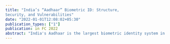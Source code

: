 ```yaml
---
title: "India’s “Aadhaar” Biometric ID: Structure,
Security, and Vulnerabilities"
date: "2022-01-01T12:08:02+05:30"
publication_types: ["1"]
publication: in FC 2022
abstract: "India's Aadhaar is the largest biometric identity system in history, designed to help deliver subsidies, benefits, and services to India's 1.4 billion residents. The Unique Identification Authority of India (UIDAI) is responsible for providing each resident (not each citizen) with a distinct identity---a 12-digit Aadhaar number---using their biometric and demographic details. We provide the first comprehensive description of the Aadhaar infrastructure, collating information across thousands of pages of public documents and releases, as well as direct discussions with Aadhaar developers. Critically, we describe the first known cryptographic issue within the system, and discuss how a workaround prevents it from being exploitable at scale. Further, we categorize and rate various security and privacy limitations and the corresponding threat actors, examine the legitimacy of alleged security breaches, and discuss improvements and mitigation strategies."
---
```


